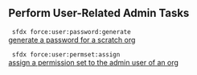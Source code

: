 ## Perform User-Related Admin Tasks



``` sfdx force:user:password:generate```   
 [generate a password for a scratch org](/performuserrelatedadmintasks)

``` sfdx force:user:permset:assign```   
 [assign a permission set to the admin user of an org](/performuserrelatedadmintasks)

